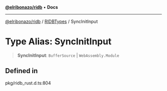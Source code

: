 [**@elribonazo/ridb**](../../../README.md) • **Docs**

***

[@elribonazo/ridb](../../../README.md) / [RIDBTypes](../README.md) / SyncInitInput

# Type Alias: SyncInitInput

> **SyncInitInput**: `BufferSource` \| `WebAssembly.Module`

## Defined in

pkg/ridb\_rust.d.ts:804
